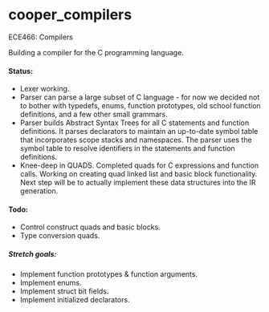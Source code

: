 # cooper_compilers
ECE466: Compilers

Building a compiler for the C programming language.

#### Status:
* Lexer working.
* Parser can parse a large subset of C language - for now we decided not to bother with typedefs, enums, function prototypes, old school function definitions, and a few other small grammars.
* Parser builds Abstract Syntax Trees for all C statements and function definitions. It parses declarators to maintain an up-to-date symbol table that incorporates scope stacks and namespaces. The parser uses the symbol table to resolve identifiers in the statements and function definitions.
* Knee-deep in QUADS. Completed quads for C expressions and function calls. Working on creating quad linked list and basic block functionality. Next step will be to actually implement these data structures into the IR generation.

#### Todo:
* Control construct quads and basic blocks.
* Type conversion quads.

##### Stretch goals:
* Implement function prototypes & function arguments.
* Implement enums.
* Implement struct bit fields.
* Implement initialized declarators.
